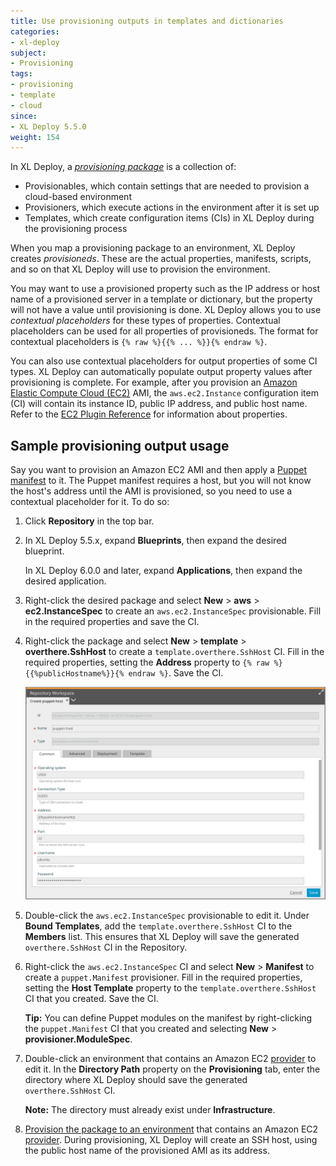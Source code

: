 ```yaml
---
title: Use provisioning outputs in templates and dictionaries
categories:
- xl-deploy
subject:
- Provisioning
tags:
- provisioning
- template
- cloud
since:
- XL Deploy 5.5.0
weight: 154
---
```


In XL Deploy, a [*provisioning package*](/xl-deploy/how-to/create-a-provisioning-package.html) is a collection of:

* Provisionables, which contain settings that are needed to provision a cloud-based environment
* Provisioners, which execute actions in the environment after it is set up
* Templates, which create configuration items (CIs) in XL Deploy during the provisioning process

When you map a provisioning package to an environment, XL Deploy creates *provisioneds*. These are the actual properties, manifests, scripts, and so on that XL Deploy will use to provision the environment.

You may want to use a provisioned property such as the IP address or host name of a provisioned server in a template or dictionary, but the property will not have a value until provisioning is done. XL Deploy allows you to use *contextual placeholders* for these types of properties. Contextual placeholders can be used for all properties of provisioneds. The format for contextual placeholders is `{% raw %}{{% ... %}}{% endraw %}`.

You can also use contextual placeholders for output properties of some CI types. XL Deploy can automatically populate output property values after provisioning is complete. For example, after you provision an [Amazon Elastic Compute Cloud (EC2)](https://aws.amazon.com/ec2/) AMI, the `aws.ec2.Instance` configuration item (CI) will contain its instance ID, public IP address, and public host name. Refer to the [EC2 Plugin Reference](/xl-deploy-xld-aws-ec2-plugin/latest/ec2PluginManual.html) for information about properties.

## Sample provisioning output usage

Say you want to provision an Amazon EC2 AMI and then apply a [Puppet manifest](https://puppetlabs.com/) to it. The Puppet manifest requires a host, but you will not know the host's address until the AMI is provisioned, so you need to use a contextual placeholder for it. To do so:

1. Click **Repository** in the top bar.
1. In XL Deploy 5.5.x, expand **Blueprints**, then expand the desired blueprint.

    In XL Deploy 6.0.0 and later, expand **Applications**, then expand the desired application.

1. Right-click the desired package and select **New** > **aws** > **ec2.InstanceSpec** to create an `aws.ec2.InstanceSpec` provisionable. Fill in the required properties and save the CI.
1. Right-click the package and select **New** > **template** > **overthere.SshHost** to create a `template.overthere.SshHost` CI. Fill in the required properties, setting the **Address** property to `{% raw %}{{%publicHostname%}}{% endraw %}`. Save the CI.

    ![Sample template.overthere.SshHost with contextual placeholder](images/provisioning-create-new-template.png)

1. Double-click the `aws.ec2.InstanceSpec` provisionable to edit it. Under **Bound Templates**, add the `template.overthere.SshHost` CI to the **Members** list. This ensures that XL Deploy will save the generated `overthere.SshHost` CI in the Repository.
1. Right-click the `aws.ec2.InstanceSpec` CI and select **New** > **Manifest** to create a `puppet.Manifest` provisioner. Fill in the required properties, setting the **Host Template** property to the `template.overthere.SshHost` CI that you created. Save the CI.

    **Tip:** You can define Puppet modules on the manifest by right-clicking the `puppet.Manifest` CI that you created and selecting **New** > **provisioner.ModuleSpec**.

1. Double-click an environment that contains an Amazon EC2 [provider](/xl-deploy/how-to/create-a-provider.html) to edit it. In the **Directory Path** property on the **Provisioning** tab, enter the directory where XL Deploy should save the generated `overthere.SshHost` CI.

    **Note:** The directory must already exist under **Infrastructure**.

1. [Provision the package to an environment](/xl-deploy/how-to/provision-an-environment.html) that contains an Amazon EC2 [provider](/xl-deploy/how-to/create-a-provider.html). During provisioning, XL Deploy will create an SSH host, using the public host name of the provisioned AMI as its address.
